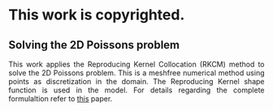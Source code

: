 # This work is copyrighted.
## Solving the 2D Poissons problem

<div style="text-align: justify"> 

 This work applies the Reproducing Kernel Collocation (RKCM) method to solve the 2D Poissons problem. This is a meshfree numerical method using points as discretization in the domain. The Reproducing Kernel shape function is used in the model. For details regarding the complete formulaltion refer to [this](./https://doi.org/10.1002/num.20539./) paper.

 </div>
 


